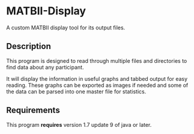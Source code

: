 MATBII-Display
==============

A custom MATBII display tool for its output files.

Description
----
This program is designed to read through multiple files and directories to find data about any participant.

It will display the information in useful graphs and tabbed output for easy reading. These graphs can be exported as 
images if needed and some of the data can be parsed into one master file for statistics.

Requirements
----
This program __requires__ version 1.7 update 9 of java or later.
